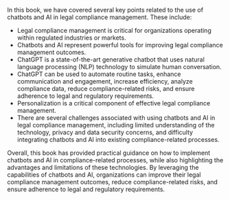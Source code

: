 
In this book, we have covered several key points related to the use of chatbots and AI in legal compliance management. These include:

* Legal compliance management is critical for organizations operating within regulated industries or markets.
* Chatbots and AI represent powerful tools for improving legal compliance management outcomes.
* ChatGPT is a state-of-the-art generative chatbot that uses natural language processing (NLP) technology to simulate human conversation.
* ChatGPT can be used to automate routine tasks, enhance communication and engagement, increase efficiency, analyze compliance data, reduce compliance-related risks, and ensure adherence to legal and regulatory requirements.
* Personalization is a critical component of effective legal compliance management.
* There are several challenges associated with using chatbots and AI in legal compliance management, including limited understanding of the technology, privacy and data security concerns, and difficulty integrating chatbots and AI into existing compliance-related processes.

Overall, this book has provided practical guidance on how to implement chatbots and AI in compliance-related processes, while also highlighting the advantages and limitations of these technologies. By leveraging the capabilities of chatbots and AI, organizations can improve their legal compliance management outcomes, reduce compliance-related risks, and ensure adherence to legal and regulatory requirements.
